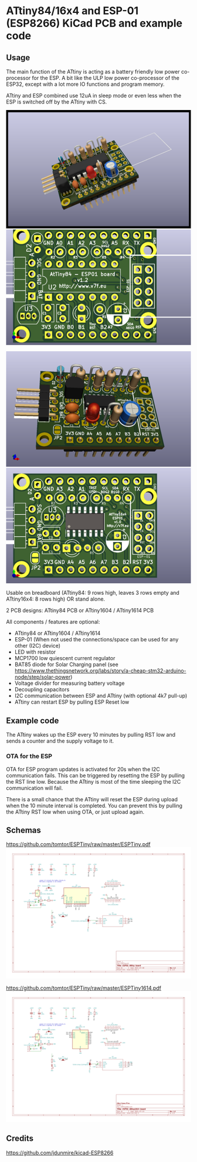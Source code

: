 # ATtiny84/16x4 and ESP-01 (ESP8266) KiCad PCB and example code

## Usage

The main function of the ATtiny is acting as a battery friendly low power co-processor for the ESP.
A bit like the ULP low power co-processor of the ESP32, except with a lot more IO functions and program memory.

ATtiny and ESP combined use 12uA in sleep mode or even less when the ESP
is switched off by the ATtiny with CS.

![3D rendering](ESPTiny.png)
![3D rendering](ESPTinyEmpty.png)

![3D rendering](ESPTiny1614.png)
![3D rendering](ESPTiny1614Empty.png)

Usable on breadboard (ATtiny84: 9 rows high, leaves 3 rows empty and ATtiny16x4: 8 rows high) OR stand alone.

2 PCB designs: ATtiny84 PCB or ATtiny1604 / ATtiny1614 PCB

All components / features are optional:

- ATtiny84 or ATtiny1604 / ATtiny1614
- ESP-01 (When not used the connections/space can be used for any other (I2C) device)
- LED with resistor
- MCP1700 low quiescent current regulator
- BAT85 diode for Solar Charging panel (see https://www.thethingsnetwork.org/labs/story/a-cheap-stm32-arduino-node/step/solar-power)
- Voltage divider for measuring battery voltage
- Decoupling capacitors
- I2C communication between ESP and ATtiny (with optional 4k7 pull-up)
- ATtiny can restart ESP by pulling ESP Reset low

## Example code

The ATtiny wakes up the ESP every 10 minutes by pulling RST low and sends a counter and the supply voltage to it.

### OTA for the ESP
OTA for ESP program updates is activated for 20s when the I2C communication fails.
This can be triggered by resetting the ESP by pulling the RST line low.
Because the ATtiny is most of the time sleeping
the I2C communication will fail.

There is a small chance that the ATtiny will reset the ESP during upload when the 10 minute interval is completed.
You can prevent this by pulling the ATtiny RST low when using OTA, or just upload again.

## Schemas

https://github.com/tomtor/ESPTiny/raw/master/ESPTiny.pdf
<img alt="Schema" src="./ESPTiny.svg">

https://github.com/tomtor/ESPTiny/raw/master/ESPTiny1614.pdf
<img alt="Schema" src="./ESPTiny1614.svg">

## Credits

https://github.com/jdunmire/kicad-ESP8266
